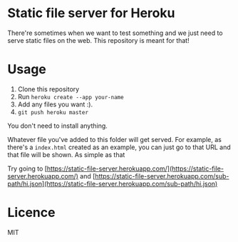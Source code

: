 # Static file server for Heroku

There're sometimes when we want to test something and we just need to serve static files on the web. This repository is meant for that!

# Usage

1. Clone this repository
2. Run `heroku create --app your-name`
3. Add any files you want :).
4. `git push heroku master`

You don't need to install anything.

Whatever file you've added to this folder will get served. For example, as there's a `index.html` created as an example, you can just go to that URL and that file will be shown. As simple as that

Try going to [https://static-file-server.herokuapp.com/](https://static-file-server.herokuapp.com/) and [https://static-file-server.herokuapp.com/sub-path/hi.json](https://static-file-server.herokuapp.com/sub-path/hi.json)

# Licence

MIT

